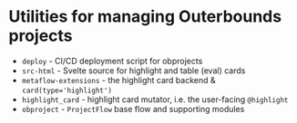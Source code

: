 
# Utilities for managing Outerbounds projects

- `deploy` - CI/CD deployment script for obprojects
- `src-html` - Svelte source for highlight and table (eval) cards
- `metaflow-extensions` - the highlight card backend & `card(type='highlight')`
- `highlight_card` - highlight card mutator, i.e. the user-facing `@highlight`
- `obproject` - `ProjectFlow` base flow and supporting modules
